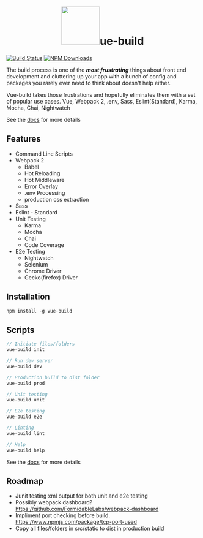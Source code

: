 <h1 align="center"><a href="http://vue-build.com"><img width="100"src="https://vuejs.org/images/logo.png" /></a>ue-build</h1>

[![Build Status](https://travis-ci.org/brianvoe/vue-build.svg?branch=master)](https://travis-ci.org/brianvoe/vue-build)
[![NPM Downloads](https://img.shields.io/npm/dt/vue-build.svg)](https://www.npmjs.com/package/vue-build)

The build process is one of the ***most frustrating*** things about front end development and cluttering up your app with a bunch of config and packages you rarely ever need to think about doesn't help either.

Vue-build takes those frustrations and hopefully eliminates them with a set of popular use cases. Vue, Webpack 2, .env, Sass, Eslint(Standard), Karma, Mocha, Chai, Nightwatch

See the [docs](http://vue-build.com) for more details

## Features
- Command Line Scripts
- Webpack 2
  - Babel
  - Hot Reloading
  - Hot Middleware
  - Error Overlay
  - .env Processing
  - production css extraction
- Sass
- Eslint - Standard
- Unit Testing
  - Karma
  - Mocha
  - Chai
  - Code Coverage
- E2e Testing
  - Nightwatch
  - Selenium
  - Chrome Driver
  - Gecko(firefox) Driver

## Installation
```javascript
npm install -g vue-build
```

## Scripts
```javascript
// Initiate files/folders
vue-build init

// Run dev server
vue-build dev

// Production build to dist folder
vue-build prod

// Unit testing
vue-build unit

// E2e testing
vue-build e2e

// Linting
vue-build lint

// Help
vue-build help
```
See the [docs](http://vue-build.com) for more details

## Roadmap
  - Junit testing xml output for both unit and e2e testing
  - Possibly webpack dashboard? https://github.com/FormidableLabs/webpack-dashboard
  - Impliment port checking before build. https://www.npmjs.com/package/tcp-port-used
  - Copy all files/folders in src/static to dist in production build
